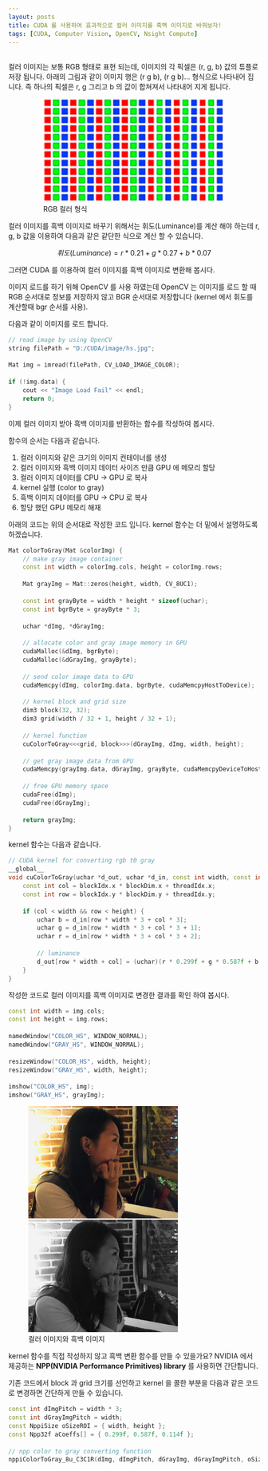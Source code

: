 ```yaml
---
layout: posts
title: CUDA 를 사용하여 효과적으로 컬러 이미지를 흑백 이미지로 바꿔보자!
tags: [CUDA, Computer Vision, OpenCV, Nsight Compute]
---
```


<br/>
컬러 이미지는 보통 RGB 형태로 표현 되는데, 이미지의 각 픽셀은 (r, g, b) 값의 튜플로 저장 됩니다. 아래의 그림과 같이 이미지 행은 (r g b), (r g b)... 형식으로 나타내어 집니다. 즉 하나의 픽셀은 r, g 그리고 b 의 값이 합쳐져서 나타내어 지게 됩니다.<br/>

<figure style="margin-left: 5em; margin-right: 5em;">
    <img src="../assets/images/color_rgb.png">
    <figcaption>RGB 컬러 형식</figcaption>
</figure>


컬러 이미지를 흑백 이미지로 바꾸기 위해서는 휘도(Luminance)를 계산 해야 하는데 r, g, b 값을 이용하여 다음과 같은 같단한 식으로 계산 할 수 있습니다.

```math
휘도(Luminance) = r * 0.21 + g * 0.27 + b * 0.07
```

그러면 CUDA 를 이용하여 컬러 이미지를 흑백 이미지로 변환해 봅시다.

이미지 로드를 하기 위해 OpenCV 를 사용 하였는데 OpenCV 는 이미지를 로드 할 때 RGB 순서대로 정보를 저장하지 않고 BGR 순서대로 저장합니다 (kernel 에서 휘도를 계산할때 bgr 순서를 사용).

다음과 같이 이미지를 로드 합니다.

```cpp
// read image by using OpenCV
string filePath = "D:/CUDA/image/hs.jpg";

Mat img = imread(filePath, CV_LOAD_IMAGE_COLOR);

if (!img.data) {
	cout << "Image Load Fail" << endl;
	return 0;
}
```

이제 컬러 이미지 받아 흑백 이미지를 반환하는 함수를 작성하여 봅시다.

함수의 순서는 다음과 같습니다.

1. 컬러 이미지와 같은 크기의 이미지 컨테이너를 생성
2. 컬러 이미지와 흑백 이미지 데이터 사이즈 만큼 GPU 에 메모리 할당
3. 컬러 이미지 데이터를 CPU -> GPU 로 복사
4. kernel 실행 (color to gray)
5. 흑백 이미지 데이터를 GPU -> CPU 로 복사
6. 할당 했던 GPU 메모리 해재

아래의 코드는 위의 순서대로 작성한 코드 입니다. kernel 함수는 더 밑에서 설명하도록 하겠습니다.


```cpp
Mat colorToGray(Mat &colorImg) {
    // make gray image container
    const int width = colorImg.cols, height = colorImg.rows;

	Mat grayImg = Mat::zeros(height, width, CV_8UC1);

	const int grayByte = width * height * sizeof(uchar);
	const int bgrByte = grayByte * 3;
	
	uchar *dImg, *dGrayImg;

    // allocate color and gray image memory in GPU
	cudaMalloc(&dImg, bgrByte);
	cudaMalloc(&dGrayImg, grayByte);

    // send color image data to GPU
    cudaMemcpy(dImg, colorImg.data, bgrByte, cudaMemcpyHostToDevice);

    // kernel block and grid size
	dim3 block(32, 32);
	dim3 grid(width / 32 + 1, height / 32 + 1);

    // kernel function
	cuColorToGray<<<grid, block>>>(dGrayImg, dImg, width, height);

    // get gray image data from GPU 
	cudaMemcpy(grayImg.data, dGrayImg, grayByte, cudaMemcpyDeviceToHost);

    // free GPU memory space
	cudaFree(dImg);
	cudaFree(dGrayImg);

	return grayImg;
}
```

kernel 함수는 다음과 같습니다. 

```cpp
// CUDA kernel for converting rgb t0 gray
__global__
void cuColorToGray(uchar *d_out, uchar *d_in, const int width, const int height) {
	const int col = blockIdx.x * blockDim.x + threadIdx.x;
	const int row = blockIdx.y * blockDim.y + threadIdx.y;

	if (col < width && row < height) {
		uchar b = d_in[row * width * 3 + col * 3];
		uchar g = d_in[row * width * 3 + col * 3 + 1];
		uchar r = d_in[row * width * 3 + col * 3 + 2];

        // luminance
		d_out[row * width + col] = (uchar)(r * 0.299f + g * 0.587f + b * 0.114f);
	}
}
```

작성한 코드로 컬러 이미지를 흑백 이미지로 변경한 결과를 확인 하여 봅시다.

```cpp
const int width = img.cols;
const int height = img.rows;

namedWindow("COLOR_HS", WINDOW_NORMAL);
namedWindow("GRAY_HS", WINDOW_NORMAL);

resizeWindow("COLOR_HS", width, height);
resizeWindow("GRAY_HS", width, height);

imshow("COLOR_HS", img);
imshow("GRAY_HS", grayImg);
```


<figure class="HS">
    <img src="../assets/images/hs.jpg" width="300">
    <img src="../assets/images/GRAY_HS.jpg" width="300">
    <figcaption>컬러 이미지와 흑백 이미지</figcaption>
</figure>



kernel 함수를 직접 작성하지 않고 흑백 변환 함수를 만들 수 있을가요? NVIDIA 에서 제공하는 **NPP(NVIDIA Performance Primitives) library** 를 사용하면 간단합니다.

기존 코드에서 block 과 grid 크기를 선언하고 kernel 을 콜한 부분을 다음과 같은 코드로 변경하면 간단하게 만들 수 있습니다.

```cpp
const int dImgPitch = width * 3;
const int dGrayImgPitch = width;
const NppiSize oSizeROI = { width, height };
const Npp32f aCoeffs[] = { 0.299f, 0.587f, 0.114f };

// npp color to gray converting function
nppiColorToGray_8u_C3C1R(dImg, dImgPitch, dGrayImg, dGrayImgPitch, oSizeROI, aCoeffs);
```

<!--
그렇다면 직접 작성한 kernel 함수와 NPP library 의 성능 비교를 해 봅시다.

아래의 그림은 직접 작성한 kernel 함수와 NPP library 의 kernel 성능 결과 입니다. Current 가 NPP library 이고 Baseline 1 이 직접 작성한 코드 입니다.

<figure class="HS">
    <img src="../assets/images/performance_result1.png" width="700">
	<img src="../assets/images/performance_result2.png" width="700">
    <figcaption>ColorToGray 와 NPP 결과 성능 비교</figcaption>
</figure>

결과를 보면 Baseline 1 이 0.35(ms) 정도 빠른 것을 볼 수 있습니다. GPU utilization 을 보면 NPP 가 memory bound 인 것을 보실 수 있습니다. 다시 말해 memory 자원이 부족하여 성능이 낮아 졌다고 유추 할 수 있습니다. 그러면 각각 thread, block 그리고 grid 의 크기를 어떻게 정했는지 살펴봅시다.

먼저 cuColorToGray 함수의 경우를 살펴 봅시다. 위 성능 비교에서 사용한 이미지의 해상도는 3264 x 2448 입니다. 저는 여기에서 한 블락당 최대의 threads 를 쓰기 위해 한 블락당 thread 수 최고치인 1024 개를 할당하기 위해 block dimension 을 32 x 32 로 정했습니다. 그런 다음 grid dimension 을 이에 맞게 정하였습니다.

```cpp
// kernel block and grid size
dim3 block(32, 32);
dim3 grid(width / 32 + 1, height / 32 + 1);
```


밑의 이미지를 보면
block size = 32 x 32 = 1024
grid size = (3264/32 + 1) x (2448/32 + 1) = 103 * 77 = 7932
인 것을 볼 수 있다.

<figure class="HS">
    <img src="../assets/images/performance_result3.png" width="700">
    <figcaption>cuColorToGray Nsight Compute 검사 결과 grid, block, thread size</figcaption>
</figure>

그러면 NPP 결과도 살펴보자
밑의 결과를 보면 알 수 있듯이 block size 가 1/4 이다. 

<figure class="HS">
    <img src="../assets/images/performance_result4.png" width="700">
    <figcaption>cuColorToGray Nsight Compute 검사 결과 grid, block, thread size</figcaption>
</figure>

위 결과를 보면 계산량이 많지않은 kernel 의 경우 block 의 수를 많이 가져가는 것 보다 block 당 thread 수를 더 많이 할당하는 것이 성능이 더 좋은것을 볼 수 있다.
-->







